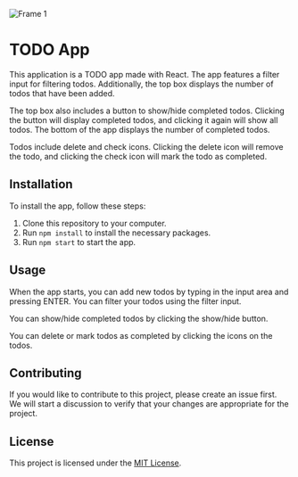 ![Frame 1](https://user-images.githubusercontent.com/58309253/231583070-cf016efb-be42-48ff-a8dd-72368905837b.png)
# TODO App

This application is a TODO app made with React. The app features a filter input for filtering todos. Additionally, the top box displays the number of todos that have been added.

The top box also includes a button to show/hide completed todos. Clicking the button will display completed todos, and clicking it again will show all todos. The bottom of the app displays the number of completed todos.

Todos include delete and check icons. Clicking the delete icon will remove the todo, and clicking the check icon will mark the todo as completed.

## Installation

To install the app, follow these steps:

1. Clone this repository to your computer.
2. Run `npm install` to install the necessary packages.
3. Run `npm start` to start the app.

## Usage

When the app starts, you can add new todos by typing in the input area and pressing ENTER. You can filter your todos using the filter input.

You can show/hide completed todos by clicking the show/hide button.

You can delete or mark todos as completed by clicking the icons on the todos.

## Contributing

If you would like to contribute to this project, please create an issue first. We will start a discussion to verify that your changes are appropriate for the project.

## License

This project is licensed under the [MIT License](LICENSE).
